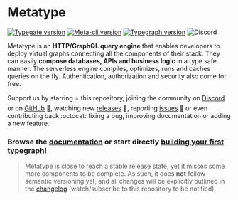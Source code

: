 # Metatype

[![Typegate version](https://ghcr-badge.deta.dev/metatypedev/typegate/latest_tag?trim=major&label=typegate)](https://github.com/metatypedev/metatype/pkgs/container/typegate)
[![Meta-cli version](https://img.shields.io/github/v/release/metatypedev/metatype?include_prereleases&label=meta-cli)](https://github.com/metatypedev/metatype/releases)
[![Typegraph version](https://img.shields.io/pypi/v/typegraph?label=typegraph)](https://pypi.org/project/typegraph/)
![Discord](https://img.shields.io/discord/948200476351004672)

Metatype is an **HTTP/GraphQL query engine** that enables developers to deploy
virtual graphs connecting all the components of their stack. They can easily
**compose databases, APIs and business logic** in a type safe manner. The
serverless engine compiles, optimizes, runs and caches queries on the fly.
Authentication, authorization and security also come for free.

Support us by starring ⭐ this repository, joining the community on
[Discord](https://discord.gg/PSyYcEHyw5) or on
[GitHub](https://github.com/metatypedev/metatype/discussions) 💬, watching new
[releases](https://github.com/metatypedev/metatype/releases) 🔔, reporting
[issues](https://github.com/metatypedev/metatype/issues) 🐛 or even contributing
back :octocat: fixing a bug, improving documentation or adding a new feature.

### Browse the [documentation](https://metatype.dev) or start directly [building your first typegraph](https://metatype.dev/docs/tutorials/getting-started)!

> Metatype is close to reach a stable release state, yet it misses some more
> components to be complete. As such, it does **not** follow semantic versioning
> yet, and all changes will be explicitly outlined in the
> [changelog](https://github.com/metatypedev/metatype/releases) (watch/subscribe
> to this repository to be notified).
